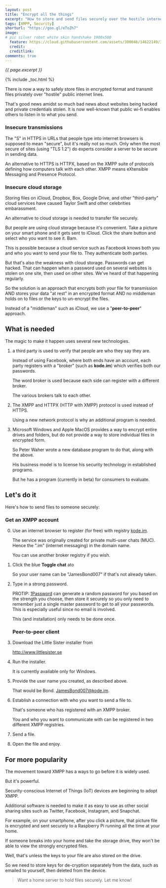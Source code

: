 ```yaml
---
layout: post
title: "Encrypt all the things"
excerpt: "How to store and send files securely over the hostile internet"
tags: [XMPP, Security]
shorturl: "https://goo.gl/eToZh7"
image:
# pic silver robot white skin handshake 1900x500
  feature: https://cloud.githubusercontent.com/assets/300046/14622149/306629f0-0585-11e6-961a-dc8f60dadbf6.jpg
  credit: 
  creditlink: 
comments: true
---
```

<i>{{ page.excerpt }}</i>

{% include _toc.html %}

There is now a way to safely store files in encrypted format and 
transmit files privately over "hostile" public internet lines.

That's good news amidst so much bad news about websites being hacked and private credentials stolen.
It is now well-known that public wi-fi enables others to listen in to what you send.

### Insecure transmissions

   The "S" in HTTPS in URLs that people type into internet browsers is supposed to mean "secure", 
   but it's really not so much. Only when the most secure of sites (using "TLS 1.2")
   do experts consider a server to be secure in sending data.

   An alternative to HTTPS is HTTPX, based on the XMPP suite of protocols defining
   how computers talk with each other.
   XMPP means eXtensible Messaging and Presence Protocol.


### Insecure cloud storage

Storing files on iCloud, Dropbox, Box, Google Drive, 
and other "third-party" cloud services have caused Taylor Swift and
other celebrities embarassment.

An alternative to cloud storage is needed to transfer file securely.

But people are using cloud storage because it's convenient.
Take a picture on your smart phone and it gets sent to iCloud.
Click the share button and select who you want to see it. Bam.

This is possible because a cloud service such as Facebook 
knows both you and who you want to send your file to.
They authenticate both parties.

But that's also the weakness with cloud storage. 
Passwords can get hacked.
That can happen when a password used on several websites is stolen on one site, then used on other sites.
We've heard of that happening regularly.


So the solution is an approach that encrypts both your file for transmission AND
stores your data "at rest" in an encrypted format AND
no middleman holds on to files or the keys to un-encrypt the files.

Instead of a "middleman" such as iCloud, 
we use a "<strong>peer-to-peer</strong>" approach.


## What is needed

The magic to make it happen uses several new technologies.

1) a third party is used to verify that people are who they say they are.

   Instead of using Facebook, where both ends have an account, 
   each party registers with a "broker"
   (such as <strong>kode.im</strong>) which verifies both our passwords.

   The word broker is used because each side can register with a different broker.

   The various brokers talk to each other.

2) The XMPP and HTTPX (HTTP with XMPP) protocol is used instead of HTTPS. 

   Using a new network protocol is why an additional program is needed.

3) Microsoft Windows and Apple MacOS provides a way to encrypt entire drives and folders,
but do not provide a way to store individual files in encrypted form.

   So Peter Waher wrote a new database program to do that, along with the above.

   His business model is to license his security technology in established programs.

   But he has a program (currently in beta) for consumers to evaluate.


## Let's do it

Here's how to send files to someone securely:

   ### Get an XMPP account

0. Use an internet browser to register (for free) with registry 
   <a target="_blank" href="https://kode.im/">kode.im</a>.

   The service was originally created for private multi-user chats (MUC).
   Hence the ".im" (internet messaging) in the domain name.

   You can use another broker registry if you wish.

0. Click the blue <strong>Toggle chat</strong> ato

   So your user name can be "JamesBond007" if that's not already taken.

0. Type in a strong password. 

   PROTIP: [1Password](1password) can generate a random password for you
   based on the strength you choose, 
   then store it securely so you only need to remember just a single master password
   to get to all your passwords.
   This is especially useful since no email is involved.

   This (and installation) only needs to be done once.


   ### Peer-to-peer client

0. Download the Little Sister installer from

   <a href="http://www.littlesister.se/" target="_blank">
   http://www.littlesister.se</a>

0. Run the installer.

   It is currently available only for Windows.

0. Provide the user name you created, as described above.

   That would be Bond. JamesBond007@kode.im.

0. Establish a connection with who you want to send a file to.

   That's someone who has registered with an XMPP broker.

   You and who you want to communicate with can be registered in two different XMPP registries.

0. Send a file.
0. Open the file and enjoy.



## For more popularity

The movement toward XMPP has a ways to go before it is widely used.

But it's powerful.

Security-conscious Internet of Things (IoT) devices are beginning to adopt XMPP.

Additional software is needed to make it as easy to use as
other social sharing sites such as Twitter, Facebook, Instagram, and Snapchat.

For example, on your smartphone, after you click a picture, 
that picture file is encrypted and sent securely to a Raspberry Pi
running all the time at your home.

If someone breaks into your home and take the storage drive, 
they won't be able to view the strongly encrypted files.

Well, that's unless the keys to your file are also stored on the drive.

So we need to store keys for de-cryption separately from the data,
such as emailed to yourself, then deleted from the device.

> Want a home server to hold files securely.
Let me know!